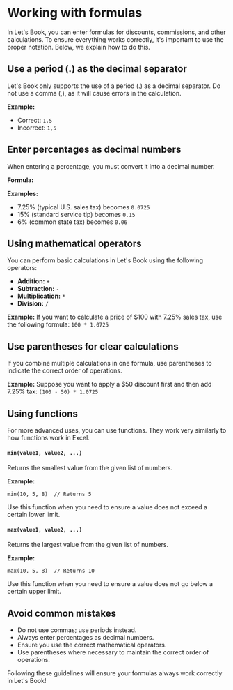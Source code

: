 # Working with formulas

In Let's Book, you can enter formulas for discounts, commissions, and other calculations. To ensure everything works correctly, it's important to use the proper notation. Below, we explain how to do this.

## Use a period (.) as the decimal separator

Let's Book only supports the use of a period (.) as a decimal separator. Do not use a comma (,), as it will cause errors in the calculation.

**Example:**

- Correct: `1.5`
- Incorrect: `1,5`

## Enter percentages as decimal numbers

When entering a percentage, you must convert it into a decimal number.

**Formula:**

**Examples:**

- 7.25% (typical U.S. sales tax) becomes `0.0725`
- 15% (standard service tip) becomes `0.15`
- 6% (common state tax) becomes `0.06`

## Using mathematical operators

You can perform basic calculations in Let's Book using the following operators:

- **Addition:** `+`
- **Subtraction:** `-`
- **Multiplication:** `*`
- **Division:** `/`

**Example:** If you want to calculate a price of $100 with 7.25% sales tax, use the following formula: `100 * 1.0725`

## Use parentheses for clear calculations

If you combine multiple calculations in one formula, use parentheses to indicate the correct order of operations.

**Example:** Suppose you want to apply a $50 discount first and then add 7.25% tax: `(100 - 50) * 1.0725`

## Using functions

For more advanced uses, you can use functions. They work very similarly to how functions work in Excel.

#### `min(value1, value2, ...)`

Returns the smallest value from the given list of numbers.

**Example:**

```
min(10, 5, 8)  // Returns 5

```

Use this function when you need to ensure a value does not exceed a certain lower limit.

#### `max(value1, value2, ...)`

Returns the largest value from the given list of numbers.

**Example:**

```
max(10, 5, 8)  // Returns 10

```

Use this function when you need to ensure a value does not go below a certain upper limit.

## Avoid common mistakes

- Do not use commas; use periods instead.
- Always enter percentages as decimal numbers.
- Ensure you use the correct mathematical operators.
- Use parentheses where necessary to maintain the correct order of operations.

Following these guidelines will ensure your formulas always work correctly in Let's Book!
